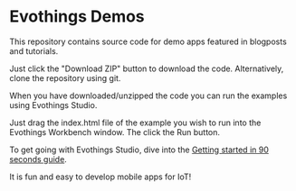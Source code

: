 # Evothings Demos

This repository contains source code for demo apps featured in blogposts and tutorials.

Just click the "Download ZIP" button to download the code. Alternatively, clone the repository using git.

When you have downloaded/unzipped the code you can run the examples using Evothings Studio.

Just drag the index.html file of the example you wish to run into the Evothings Workbench window. The click the Run button.

To get going with Evothings Studio, dive into the [Getting started in 90 seconds guide](https://evothings.com/getting-started-with-evothings-studio-in-90-seconds/).

It is fun and easy to develop mobile apps for IoT!
